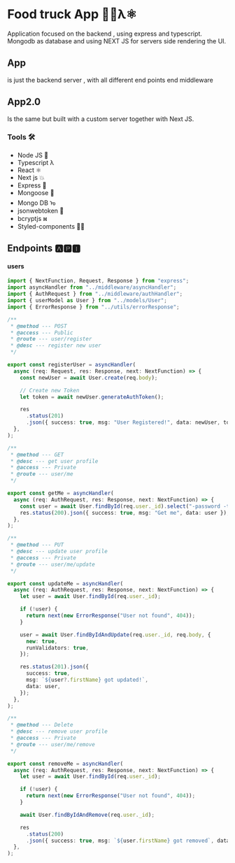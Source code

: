 # Food truck App 🧄🚚λ⚛️

Application focused on the backend , using express and typescript.
Mongodb as database and using NEXT JS for servers side rendering the UI.

## App

is just the backend server , with all different end points end middleware

## App2.0

Is the same but built with a custom server together with Next JS.

### Tools 🛠

- Node JS 🥝
- Typescript λ
- React ⚛️
- Next js 💥
- Express 🚝
- Mongoose 🐨
- Mongo DB ᠣ
- jsonwebtoken 🗼
- bcryptjs ⳮ
- Styled-components 💅🏻

## Endpoints 🅰🅿🅸

#### users

```ts
import { NextFunction, Request, Response } from "express";
import asyncHandler from "../middleware/asyncHandler";
import { AuthRequest } from "../middleware/authHandler";
import { userModel as User } from "../models/User";
import { ErrorResponse } from "../utils/errorResponse";

/**
 * @method --- POST
 * @access --- Public
 * @route --- user/register
 * @desc --- register new user
 */

export const registerUser = asyncHandler(
  async (req: Request, res: Response, next: NextFunction) => {
    const newUser = await User.create(req.body);

    // Create new Token
    let token = await newUser.generateAuthToken();

    res
      .status(201)
      .json({ success: true, msg: "User Registered!", data: newUser, token });
  },
);

/**
 * @method --- GET
 * @desc --- get user profile
 * @access --- Private
 * @route --- user/me
 */

export const getMe = asyncHandler(
  async (req: AuthRequest, res: Response, next: NextFunction) => {
    const user = await User.findById(req.user._id).select("-password -tokens");
    res.status(200).json({ success: true, msg: "Get me", data: user });
  },
);

/**
 * @method --- PUT
 * @desc --- update user profile
 * @access --- Private
 * @route --- user/me/update
 */

export const updateMe = asyncHandler(
  async (req: AuthRequest, res: Response, next: NextFunction) => {
    let user = await User.findById(req.user._id);

    if (!user) {
      return next(new ErrorResponse("User not found", 404));
    }

    user = await User.findByIdAndUpdate(req.user._id, req.body, {
      new: true,
      runValidators: true,
    });

    res.status(201).json({
      success: true,
      msg: `${user?.firstName} got updated!`,
      data: user,
    });
  },
);

/**
 * @method --- Delete
 * @desc --- remove user profile
 * @access --- Private
 * @route --- user/me/remove
 */

export const removeMe = asyncHandler(
  async (req: AuthRequest, res: Response, next: NextFunction) => {
    let user = await User.findById(req.user._id);

    if (!user) {
      return next(new ErrorResponse("User not found", 404));
    }

    await User.findByIdAndRemove(req.user._id);

    res
      .status(200)
      .json({ success: true, msg: `${user.firstName} got removed`, data: {} });
  },
);
```

